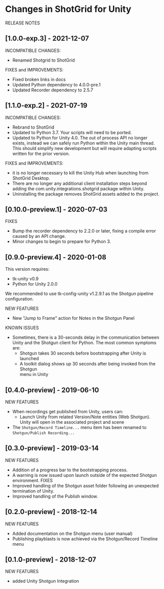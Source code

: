# Changes in ShotGrid for Unity

RELEASE NOTES

## [1.0.0-exp.3] - 2021-12-07
INCOMPATIBLE CHANGES:
* Renamed Shotgrid to ShotGrid

FIXES and IMPROVEMENTS:
* Fixed broken links in docs
* Updated Python dependency to 4.0.0-pre.1
* Updated Recorder dependency to 2.5.7

## [1.1.0-exp.2] - 2021-07-19
INCOMPATIBLE CHANGES:
* Rebrand to ShotGrid
* Updated to Python 3.7. Your scripts will need to be ported.
* Updated to Python for Unity 4.0. The out of process API no longer exists, instead we can safely run Python within the Unity main thread. This should simplify new development but will require adapting scripts written for the prior version.

FIXES and IMPROVEMENTS:
* it is no longer necessary to kill the Unity Hub when launching from ShotGrid Desktop.
* There are no longer any additional client installation steps beyond adding the com.unity.integrations.shotgrid package within Unity.
* Uninstalling the package removes ShotGrid assets added to the project.

## [0.10.0-preview.1] - 2020-07-03
FIXES
* Bump the recorder dependency to 2.2.0 or later, fixing a compile error caused by an API change.
* Minor changes to begin to prepare for Python 3.

## [0.9.0-preview.4] - 2020-01-08
This version requires:
* tk-unity v0.9
* Python for Unity 2.0.0

We recommended to use tk-config-unity v1.2.9.1 as the Shotgun pipeline 
configuration.

NEW FEATURES
* New "Jump to Frame" action for Notes in the Shotgun Panel

KNOWN ISSUES
* Sometimes, there is a 30-seconds delay in the communication between Unity and
the Shotgun client for Python. The most common symptoms are:
    * Shotgun takes 30 seconds before bootstrapping after Unity is launched
    * A toolkit dialog shows up 30 seconds after being invoked from the Shotgun  
    menu in Unity

## [0.4.0-preview] - 2019-06-10
NEW FEATURES
* When recordings get published from Unity, users can:
  * Launch Unity from related Version/Note entities (Web Shotgun). Unity will 
  open in the associated project and scene
* The `Shotgun/Record Timeline...` menu item has been renamed to 
`Shotgun/Publish Recording...`

## [0.3.0-preview] - 2019-03-14
NEW FEATURES
* Addition of a progress bar to the bootstrapping process.
* A warning is now issued upon launch outside of the expected Shotgun environment.
FIXES
* Improved handling of the Shotgun asset folder following an unexpected termination of Unity.
* Improved handling of the Publish window.

## [0.2.0-preview] - 2018-12-14
NEW FEATURES
* Added documentation on the Shotgun menu (user manual)
* Publishing playblasts is now achieved via the Shotgun/Record Timeline menu

## [0.1.0-preview] - 2018-12-07
NEW FEATURES
* added Unity Shotgun Integration
